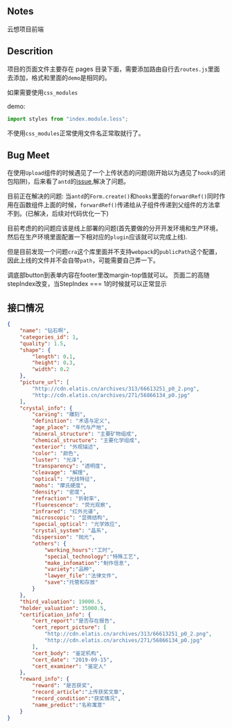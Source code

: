 ## Notes

云想项目前端

## Descrition

项目的页面文件主要存在 pages 目录下面，需要添加路由自行去`routes.js`里面去添加，格式和里面的`demo`是相同的。

如果需要使用`css_modules`

demo:

```js
import styles from "index.module.less";
```

不使用`css_modules`正常使用文件名正常取就行了。

## Bug Meet

在使用`Upload`组件的时候遇见了一个上传状态的问题(刚开始以为遇见了`hooks`的闭包陷阱)，后来看了`antd`的[issue](https://github.com/ant-design/ant-design/issues/2423),解决了问题。

目前正在解决的问题:
当`antd`的`Form.create()`和`hooks`里面的`forwardRef()`同时作用在函数组件上面的时候，`forwardRef()`传递给从子组件传递到父组件的方法拿不到。(已解决，后续对代码优化一下)

目前考虑的的问题应该是线上部署的问题(首先要做的分开开发环境和生产环境，然后在生产环境里面配置一下相对应的`plugin`应该就可以完成上线).

但是目前发现一个问题`cra`这个库里面并不支持`webpack`的`publicPath`这个配置，因此上线的文件并不会自带`path`，可能需要自己弄一下。

调底部button到表单内容在footer里改margin-top值就可以。
页面二的高随stepIndex改变，当StepIndex === 1的时候就可以正常显示

## 接口情况

```json
{
    "name": "钻石啊",
    "categories_id": 1,
    "quality": 1.5,
    "shape": {
        "length": 0.1,
        "height": 0.3,
        "width": 0.2
    },
    "picture_url": [
        "http://cdn.elatis.cn/archives/313/66613251_p0_2.png",
        "http://cdn.elatis.cn/archives/271/56866134_p0.jpg"
    ],
    "crystal_info": {
        "carving": "雕刻",
        "definition": "术语与定义",
        "age_place": "年代与产地",
        "mineral_structure": "主要矿物组成",
        "chemical_structure": "主要化学组成",
        "exterior": "外观描述",
        "color": "颜色",
        "luster": "光泽",
        "transparency": "透明度",
        "cleavage": "解理",
        "optical": "光线特征",
        "mohs": "摩氏硬度",
        "density": "密度",
        "refraction": "折射率",
        "fluorescence": "荧光观察",
        "infrared": "红外光谱",
        "microscopic": "显微结构",
        "special_optical": "光学效应",
        "crystal_system": "晶系",
        "dispersion": "抛光",
        "others": {
            "working_hours":"工时",
            "special_technology":"特殊工艺",
            "make_infomation":"制作信息",   
            "variety":"品种",   
            "lawyer_file":"法律文件",
            "save":"托管和存放"
        }
    },
    "third_valuation": 19000.5,
    "holder_valuation": 35000.5,
    "certification_info": {
        "cert_report":"是否存在报告",
        "cert_report_picture": [
            "http://cdn.elatis.cn/archives/313/66613251_p0_2.png",
            "http://cdn.elatis.cn/archives/271/56866134_p0.jpg"
        ],
        "cert_body": "鉴定机构",
        "cert_date": "2019-09-15",
        "cert_examiner": "鉴定人"
    },
    "reward_info": {
        "reward": "是否获奖",
        "record_article":"上传获奖文章",
        "record_condition":"获奖情况",
        "name_predict":"名称寓意"
    }
}
```